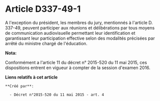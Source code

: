 # Article D337-49-1

A l'exception du président, les membres du jury, mentionnés à l'article D. 337-49, peuvent participer aux réunions et
délibérations par tous moyens de communication audiovisuelle permettant leur identification et garantissant leur
participation effective selon des modalités précisées par arrêté du ministre chargé de l'éducation.

**Nota:**

Conformément a l'article 11 du décret n° 2015-520 du 11 mai 2015, ces dispositions entrent en vigueur à compter de la session
d'examen 2016.

**Liens relatifs à cet article**

	**Créé par**:

	  - Décret n°2015-520 du 11 mai 2015 - art. 4

